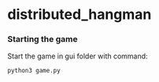 # distributed_hangman

### Starting the game
Start the game in gui folder with command:
```bash
python3 game.py
```
